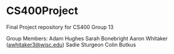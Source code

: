 # CS400Project
Final Project repository for CS400 Group 13

Group Members: Adam Hughes
               Sarah Bonebright
               Aaron Whitaker (awhitaker3@wisc.edu)
               Sadie Sturgeon
               Colin Butkus
